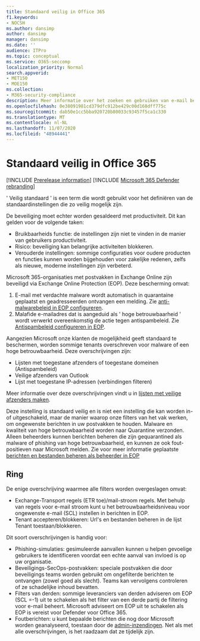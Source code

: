 ```yaml
---
title: Standaard veilig in Office 365
f1.keywords:
- NOCSH
ms.author: dansimp
author: dansimp
manager: dansimp
ms.date: ''
audience: ITPro
ms.topic: conceptual
ms.service: O365-seccomp
localization_priority: Normal
search.appverid:
- MET150
- MOE150
ms.collection:
- M365-security-compliance
description: Meer informatie over het zoeken en gebruiken van e-mail beveiligingsrapporten voor uw organisatie. Beveiligingsrapporten voor e-mail zijn beschikbaar in de beveiligings & nalevings centrum.
ms.openlocfilehash: 0e38091981cd379dfc912be429c00d168dff775c
ms.sourcegitcommit: dab50e1cc5bba920720b80033c93457f5ca1c330
ms.translationtype: MT
ms.contentlocale: nl-NL
ms.lasthandoff: 11/07/2020
ms.locfileid: "48944441"
---
```

# <a name="secure-by-default-in-office-365"></a>Standaard veilig in Office 365

[!INCLUDE [Prerelease information](../includes/prerelease.md)]
[!INCLUDE [Microsoft 365 Defender rebranding](../includes/microsoft-defender-for-office.md)]

' Veilig standaard ' is een term die wordt gebruikt voor het definiëren van de standaardinstellingen die zo veilig mogelijk zijn. 

De beveiliging moet echter worden gesaldeerd met productiviteit. Dit kan gelden voor de volgende taken:
- Bruikbaarheids functie: de instellingen zijn niet te vinden in de manier van gebruikers productiviteit.
- Risico: beveiliging kan belangrijke activiteiten blokkeren.
- Verouderde instellingen: sommige configuraties voor oudere producten en functies kunnen worden bijgehouden voor zakelijke redenen, zelfs als nieuwe, moderne instellingen zijn verbeterd. 

Microsoft 365-organisaties met postvakken in Exchange Online zijn beveiligd via Exchange Online Protection (EOP). Deze bescherming omvat:
1. E-mail met verdachte malware wordt automatisch in quarantaine geplaatst en geadresseerden ontvangen een melding. Zie [anti-malwarebeleid in EOP configureren](https://docs.microsoft.com/microsoft-365/security/office-365-security/configure-anti-malware-policies?view=o365-worldwide).
1. Malafide e-mailadres dat is aangeduid als ' hoge betrouwbaarheid ' wordt verwerkt overeenkomstig de actie tegen antispambeleid. Zie [Antispambeleid configureren in EOP](https://docs.microsoft.com/microsoft-365/security/office-365-security/configure-your-spam-filter-policies?view=o365-worldwide).

Aangezien Microsoft onze klanten de mogelijkheid geeft standaard te beschermen, worden sommige tenants overschreven voor malware of een hoge betrouwbaarheid. Deze overschrijvingen zijn:
- Lijsten met toegestane afzenders of toegestane domeinen (Antispambeleid)
- Veilige afzenders van Outlook
- Lijst met toegestane IP-adressen (verbindingen filteren)

Meer informatie over deze overschrijvingen vindt u in [lijsten met veilige afzenders maken](https://docs.microsoft.com/microsoft-365/security/office-365-security/create-safe-sender-lists-in-office-365).

Deze instelling is standaard veilig en is niet een instelling die kan worden in-of uitgeschakeld, maar de manier waarop onze filters van het vak werken, om ongewenste berichten in uw postvakken te houden. Malware en kwaliteit van hoge betrouwbaarheid worden naar Quarantine verzonden. Alleen beheerders kunnen berichten beheren die zijn gequarantined als malware of phishing van hoge betrouwbaarheid, en kunnen ze ook fout-positieven naar Microsoft melden. Zie voor meer informatie geplaatste [berichten en bestanden beheren als beheerder in EOP](manage-quarantined-messages-and-files.md)

## <a name="exceptions"></a>Ring
De enige overschrijving waarmee alle filters worden overgeslagen omvat:
- Exchange-Transport regels (ETR toe)/mail-stroom regels.  Met behulp van regels voor e-mail stroom kunt u het betrouwbaarheidsniveau voor ongewenste e-mail (SCL) instellen in berichten in EOP.
- Tenant accepteren/blokkeren: Url's en bestanden beheren in de lijst Tenant toestaan/blokkeren.


Dit soort overschrijvingen is handig voor:
- Phishing-simulaties: gesimuleerde aanvallen kunnen u helpen gevoelige gebruikers te identificeren voordat een echte aanval van invloed is op uw organisatie.
- Beveiligings-SecOps-postvakken: speciale postvakken die door beveiligings teams worden gebruikt om ongefilterde berichten te ontvangen (zowel goed als slecht). Teams kan vervolgens controleren of ze schadelijke inhoud bevatten.
- Filters van derden: sommige leveranciers van derden adviseren om EOP (SCL =-1) uit te schakelen als het filter van een derde partij de filtering voor e-mail beheert.  Microsoft adviseert om EOP uit te schakelen als EOP is vereist voor Defender voor Office 365. 
- Foutberichten: u kunt bepaalde berichten die nog door Microsoft worden geanalyseerd, toestaan door de [admin-inzendingen](admin-submission.md). Net als met alle overschrijvingen, is het raadzaam dat ze tijdelijk zijn.
